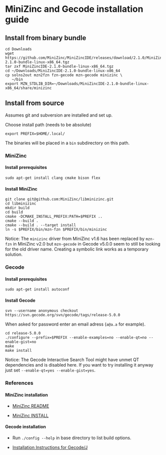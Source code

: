 # MiniZinc and Gecode installation guide

## Install from binary bundle

```shell
cd Downloads
wget https://github.com/MiniZinc/MiniZincIDE/releases/download/2.1.0/MiniZincIDE-2.1.0-bundle-linux-x86_64.tgz
tar zxf MiniZincIDE-2.1.0-bundle-linux-x86_64.tgz
cd ~/Downloads/MiniZincIDE-2.1.0-bundle-linux-x86_64
cp solns2out mzn2fzn fzn-gecode mzn-gecode minizinc \
   ~/bin
export MZN_STDLIB_DIR=~/Downloads/MiniZincIDE-2.1.0-bundle-linux-x86_64/share/minizinc
```

## Install from source

Assumes git and subversion are installed and set up.

Choose install path (needs to be absolute)

```shell
export PREFIX=$HOME/.local/
```

The binaries will be placed in a `bin` subdirectory on this path.

### MiniZinc

#### Install prerequisites

```shell
sudo apt-get install clang cmake bison flex
```

#### Install MiniZinc

```shell
git clone git@github.com:MiniZinc/libminizinc.git
cd libminizinc
mkdir build
cd build
cmake -DCMAKE_INSTALL_PREFIX:PATH=$PREFIX ..
cmake --build .
cmake --build . --target install
ln -s $PREFIX/bin/mzn-fzn $PREFIX/bin/minizinc
```

Notice: The `minizinc` driver from MiniZinc v1.6 has been replaced by `mzn-fzn`
in MiniZinc v2.0 but `mzn-gecode` in Gecode v5.0.0 seem to still be looking for
the old driver name. Creating a symbolic link works as a temporary solution.

### Gecode

#### Install prerequisites

```shell
sudo apt-get install autoconf
```

#### Install Gecode

```shell
svn --username anonymous checkout https://svn.gecode.org/svn/gecode/tags/release-5.0.0
```

When asked for password enter an email adress (`a@a.a` for example).

```shell
cd release-5.0.0
./configure --prefix=$PREFIX --enable-examples=no --enable-qt=no --enable-gist=no
make
make install
```

Notice: The Gecode Interactive Search Tool might have unmet QT dependencies
and is disabled here. If you want to try installing it anyway just set
`--enable-qt=yes --enable-gist=yes`.

### References

#### MiniZinc installation

 * [MiniZinc README](https://github.com/MiniZinc/libminizinc/blob/master/README.txt)

 * [MiniZinc INSTALL](https://github.com/MiniZinc/libminizinc/blob/master/INSTALL.txt)

#### Gecode installation

 * Run `./config --help` in base directory to list build options.

 * [Installation Instructions for Gecode/J](http://www.bioinf.uni-freiburg.de/Lehre/Courses/2006_WS/V_ConstraintProgramming/Software/gecodej-installation.pdf)
